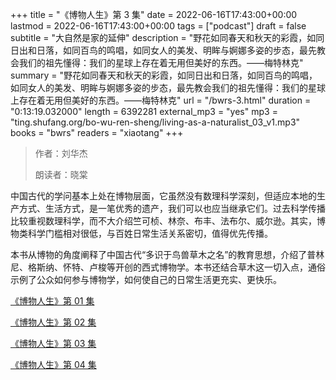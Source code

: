 +++
title = "《博物人生》第 3 集"
date = 2022-06-16T17:43:00+00:00
lastmod = 2022-06-16T17:43:00+00:00
tags = ["podcast"]
draft = false
subtitle = "大自然是家的延伸"
description = "野花如同春天和秋天的彩霞，如同日出和日落，如同百鸟的鸣唱，如同女人的美发、明眸与婀娜多姿的步态，最先教会我们的祖先懂得：我们的星球上存在着无用但美好的东西。——梅特林克"
summary = "野花如同春天和秋天的彩霞，如同日出和日落，如同百鸟的鸣唱，如同女人的美发、明眸与婀娜多姿的步态，最先教会我们的祖先懂得：我们的星球上存在着无用但美好的东西。——梅特林克"
url = "/bwrs-3.html"
duration = "0:13:19.032000"
length = 6392281
external_mp3 = "yes"
mp3 = "ting.shufang.org/bo-wu-ren-sheng/living-as-a-naturalist_03_v1.mp3"
books = "bwrs"
readers = "xiaotang"
+++

> 作者：刘华杰
>
> 朗读者：晓棠

中国古代的学问基本上处在博物层面，它虽然没有数理科学深刻，但适应本地的生产方式、生活方式，是一笔优秀的遗产，我们可以也应当继承它们。过去科学传播比较重视数理科学，而不大介绍竺可桢、林奈、布丰、法布尔、威尔逊。其实，博物类科学门槛相对很低，与百姓日常生活关系密切，值得优先传播。

本书从博物的角度阐释了中国古代“多识于鸟兽草木之名”的教育思想，介绍了普林尼、格斯纳、怀特、卢梭等开创的西式博物学。本书还结合草木这一切入点，通俗示例了公众如何参与博物学，如何使自己的日常生活更充实、更快乐。

[《博物人生》第 01 集](./bwrs-1.html)

[《博物人生》第 02 集](./bwrs-2.html)

[《博物人生》第 03 集](./bwrs-3.html)

[《博物人生》第 04 集](./bwrs-4.html)
